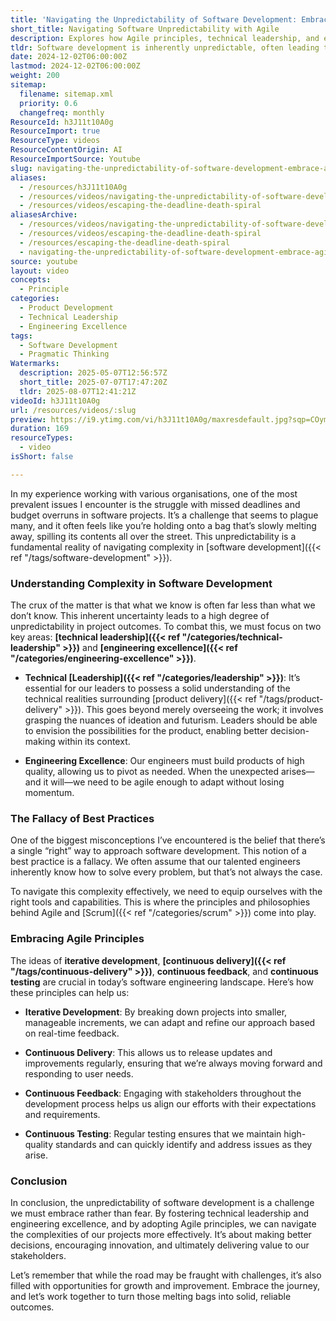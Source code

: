 ```yaml
---
title: 'Navigating the Unpredictability of Software Development: Embrace Agile for Success'
short_title: Navigating Software Unpredictability with Agile
description: Explores how Agile principles, technical leadership, and engineering excellence help teams manage unpredictability, adapt to change, and deliver quality software projects.
tldr: Software development is inherently unpredictable, often leading to missed deadlines and budget overruns, but this can be managed by focusing on strong technical leadership and engineering excellence. Relying on a single best practice is a mistake; instead, adopting Agile principles like iterative development, continuous delivery, feedback, and testing helps teams adapt and deliver value. Development managers should foster these capabilities to navigate complexity and drive better project outcomes.
date: 2024-12-02T06:00:00Z
lastmod: 2024-12-02T06:00:00Z
weight: 200
sitemap:
  filename: sitemap.xml
  priority: 0.6
  changefreq: monthly
ResourceId: h3J11t10A0g
ResourceImport: true
ResourceType: videos
ResourceContentOrigin: AI
ResourceImportSource: Youtube
slug: navigating-the-unpredictability-of-software-development-embrace-agile-for-success
aliases:
  - /resources/h3J11t10A0g
  - /resources/videos/navigating-the-unpredictability-of-software-development-embrace-agile-for-success
  - /resources/videos/escaping-the-deadline-death-spiral
aliasesArchive:
  - /resources/videos/navigating-the-unpredictability-of-software-development-embrace-agile-for-success
  - /resources/videos/escaping-the-deadline-death-spiral
  - /resources/escaping-the-deadline-death-spiral
  - navigating-the-unpredictability-of-software-development-embrace-agile-for-success
source: youtube
layout: video
concepts:
  - Principle
categories:
  - Product Development
  - Technical Leadership
  - Engineering Excellence
tags:
  - Software Development
  - Pragmatic Thinking
Watermarks:
  description: 2025-05-07T12:56:57Z
  short_title: 2025-07-07T17:47:20Z
  tldr: 2025-08-07T12:41:21Z
videoId: h3J11t10A0g
url: /resources/videos/:slug
preview: https://i9.ytimg.com/vi/h3J11t10A0g/maxresdefault.jpg?sqp=COymp7oG&rs=AOn4CLAhUizbYFa1tDhewD44yi7B6ksFVQ
duration: 169
resourceTypes:
  - video
isShort: false

---
```

In my experience working with various organisations, one of the most prevalent issues I encounter is the struggle with missed deadlines and budget overruns in software projects. It’s a challenge that seems to plague many, and it often feels like you’re holding onto a bag that’s slowly melting away, spilling its contents all over the street. This unpredictability is a fundamental reality of navigating complexity in [software development]({{< ref "/tags/software-development" >}}).

### Understanding Complexity in Software Development

The crux of the matter is that what we know is often far less than what we don’t know. This inherent uncertainty leads to a high degree of unpredictability in project outcomes. To combat this, we must focus on two key areas: **[technical leadership]({{< ref "/categories/technical-leadership" >}})** and **[engineering excellence]({{< ref "/categories/engineering-excellence" >}})**.

- **Technical [Leadership]({{< ref "/categories/leadership" >}})**: It’s essential for our leaders to possess a solid understanding of the technical realities surrounding [product delivery]({{< ref "/tags/product-delivery" >}}). This goes beyond merely overseeing the work; it involves grasping the nuances of ideation and futurism. Leaders should be able to envision the possibilities for the product, enabling better decision-making within its context.

- **Engineering Excellence**: Our engineers must build products of high quality, allowing us to pivot as needed. When the unexpected arises—and it will—we need to be agile enough to adapt without losing momentum.

### The Fallacy of Best Practices

One of the biggest misconceptions I’ve encountered is the belief that there’s a single “right” way to approach software development. This notion of a best practice is a fallacy. We often assume that our talented engineers inherently know how to solve every problem, but that’s not always the case. 

To navigate this complexity effectively, we need to equip ourselves with the right tools and capabilities. This is where the principles and philosophies behind Agile and [Scrum]({{< ref "/categories/scrum" >}}) come into play.

### Embracing Agile Principles

The ideas of **iterative development**, **[continuous delivery]({{< ref "/tags/continuous-delivery" >}})**, **continuous feedback**, and **continuous testing** are crucial in today’s software engineering landscape. Here’s how these principles can help us:

- **Iterative Development**: By breaking down projects into smaller, manageable increments, we can adapt and refine our approach based on real-time feedback.

- **Continuous Delivery**: This allows us to release updates and improvements regularly, ensuring that we’re always moving forward and responding to user needs.

- **Continuous Feedback**: Engaging with stakeholders throughout the development process helps us align our efforts with their expectations and requirements.

- **Continuous Testing**: Regular testing ensures that we maintain high-quality standards and can quickly identify and address issues as they arise.

### Conclusion

In conclusion, the unpredictability of software development is a challenge we must embrace rather than fear. By fostering technical leadership and engineering excellence, and by adopting Agile principles, we can navigate the complexities of our projects more effectively. It’s about making better decisions, encouraging innovation, and ultimately delivering value to our stakeholders. 

Let’s remember that while the road may be fraught with challenges, it’s also filled with opportunities for growth and improvement. Embrace the journey, and let’s work together to turn those melting bags into solid, reliable outcomes.
